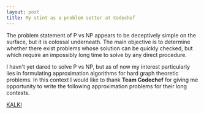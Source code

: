 ```yaml
---
layout: post
title: My stint as a problem setter at Codechef
---
```


The problem statement of P vs NP appears to be deceptively simple on the surface, but it is colossal underneath. The main objective is to determine whether there exist problems whose solution can be quickly checked, but which require an impossibly long time to solve by any direct procedure.

I havn't yet dared to solve P vs NP, but as of now my interest particularly lies in formulating approximation algorithms for hard graph theoretic problems. In this context I would like to thank **Team Codechef** for giving me opportunity to write the following approximation problems for their long contests. 

<a href="">KALKI</a>


